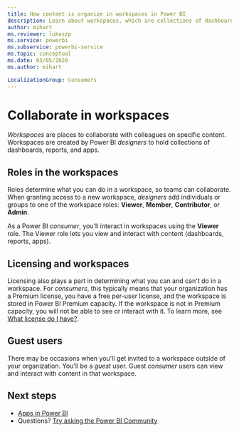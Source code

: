 ```yaml
---
title: How content is organize in workspaces in Power BI
description: Learn about workspaces, which are collections of dashboards and reports built to deliver key metrics for your organization.
author: mihart
ms.reviewer: lukaszp
ms.service: powerbi
ms.subservice: powerbi-service
ms.topic: conceptual
ms.date: 03/05/2020
ms.author: mihart

LocalizationGroup: Consumers
---
```


# Collaborate in workspaces

 *Workspaces* are places to collaborate with colleagues on specific content. Workspaces are created by Power BI *designers* to hold collections of dashboards, reports, and apps. 


<art showing different wss>

## Roles in the workspaces

Roles determine what you can do in a workspace, so teams can collaborate.  When granting access to a new workspace, *designers* add individuals or groups to one of the workspace roles: **Viewer**, **Member**, **Contributor**, or **Admin**. 

As a Power BI *consumer*, you'll interact in workspaces using the **Viewer** role. The Viewer role lets you view and interact with content (dashboards, reports, apps). <!--For a detailed list of what you can do as a *consumer* with the Viewer role, see [Viewer role in an organization with Premium](end-user-license.md#viewer-role-in-an-organization-with-a-premium-license).-->

## Licensing and workspaces
Licensing also plays a part in determining what you can and can't do in a workspace. For *consumers*, this typically means that your organization has a Premium license, you have a free per-user license, and the workspace is stored in Power BI Premium capacity.  If the workspace is not in Premium capacity, you will not be able to see or interact with it. To learn more, see [What license do I have?](end-user-license.md).

## Guest users
There may be occasions when you'll get invited to a workspace outside of your organization. You'll be a *guest* user. Guest *consumer* users can view and interact with content in that workspace. 





## Next steps
* [Apps in Power BI](end-user-apps.md)    
* Questions? [Try asking the Power BI Community](https://community.powerbi.com/)
